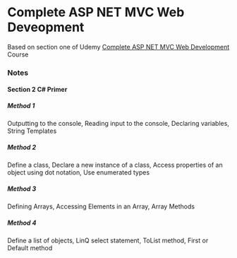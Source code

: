 # Complete ASP NET MVC Web Deveopment

Based on section one of Udemy [Complete ASP NET MVC Web Development](https://www.udemy.com/share/101WpqAEETdFtTQXQJ/) Course 

### Notes
#### Section 2 C# Primer
##### Method 1
Outputting to the console,
Reading input to the console,
Declaring variables,
String Templates
##### Method 2
Define a class,
Declare a new instance of a class,
Access properties of an object using dot notation,
Use enumerated types
##### Method 3
Defining Arrays,
Accessing Elements in an Array,
Array Methods
##### Method 4
Define a list of objects,
LinQ select statement,
ToList method,
First or Default method
